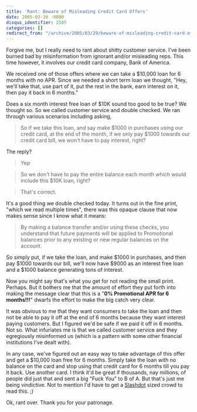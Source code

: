 ```yaml
---
title: 'Rant: Beware of Misleading Credit Card Offers'
date: 2005-03-30 -0800
disqus_identifier: 2505
categories: []
redirect_from: "/archive/2005/03/29/beware-of-misleading-credit-card-offers.aspx/"
---
```


Forgive me, but I really need to rant about shitty customer service.
I've been burned bad by misinformation from ignorant and/or misleading
reps. This time however, it involves our credit card company, Bank of
America.

We received one of those offers where we can take a \$10,000 loan for 6
months with no APR. Since we needed a short term loan we thought, "Hey,
we'll take that, use part of it, put the rest in the bank, earn interest
on it, then pay it back in 6 months."

Does a six month interest free loan of \$10K sound too good to be true?
We thought so. So we called customer service and double checked. We ran
through various scenarios including asking,

> So if we take this loan, and say make \$1000 in purchases using our
> credit card, at the end of the month, if we only pay \$1000 towards
> our credit card bill, we won't have to pay interest, right?

The reply?

> Yep

> So we don't have to pay the entire balance each month which would
> include this \$10K loan, right?

> That's correct.

It's a good thing we double checked today. It turns out in the fine
print, "which we read multiple times", there was this opaque clause that
now makes sense since I know what it means:

> By making a balance transfer and/or using these checks, you understand
> that future payments will be applied to Promotional balances prior to
> any existing or new regular balances on the account.

So simply put, if we take the loan, and make \$1000 in purchases, and
then pay \$1000 towards our bill, we'll now have \$9000 as an interest
free loan and a \$1000 balance generating tons of interest.

Now you might say that's what you get for not reading the small print.
Perhaps. But it bothers me that the amount of effort they put forth into
making the message clear that this is a "**0% Promotional APR for 6
months!!!**" dwarfs the effort to make the big catch very clear.

It was obvious to me that they want consumers to take the loan and then
not be able to pay it off at the end of 6 months because they want
interest paying customers. But I figured we'd be safe if we paid it off
in 6 months. Not so. What infuriates me is that we called customer
service and they egregiously misinformed us (which is a pattern with
some other financial institutions I've dealt with).

In any case, we've figured out an easy way to take advantage of this
offer and get a \$10,000 loan free for 6 months. Simply take the loan
with no balance on the card and stop using that credit card for 6 months
till you pay it back. Use another card. I think it'd be great if
thousands, nay millions, of people did just that and sent a big "Fuck
You" to B of A. But that's just me being vindictive. Not to mention I'd
have to get a [Slashdot](http://www.slashdot.org/) sized crowd to read
this. ;)

Ok, rant over. Thank you for your patronage.

